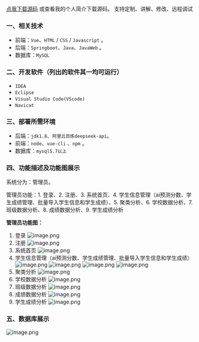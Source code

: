 [点我下载源码](https://www.oneprosol.com/detail/74a2350aa90a48e5bd1f321f877a124c)
或查看我的个人简介下载源码。
支持定制、讲解、修改、远程调试
### 一、相关技术
- 前端：`Vue`、`HTML` / `CSS` / `Javascript` 。
- 后端：`Springboot`、`Java`、`JavaWeb` 。
- 数据库：`MySQL`

### 二、开发软件（列出的软件其一均可运行）
- `IDEA`
- `Eclipse`
- `Visual Studio Code(VScode)`
- `Navicat`
### 三、部署所需环境

- 后端：`jdk1.8`、`阿里云百炼deepseek-api`。
- 前端：`node`、`vue-cli` 、`npm`  。
- 数据库：`mysql5.7以上`

### 四、功能描述及功能图展示
系统分为：管理员。

管理员功能：1. 登录、2. 注册、3. 系统首页、4. 学生信息管理（ai预测分数、学生成绩管理、批量导入学生信息和学生成绩）、5. 聚类分析、6. 学校数据分析、7. 班级数据分析、8. 成绩数据分析、9. 学生成绩分析

**管理员功能图：**

1. 登录
![image.png](https://pic.picprosol.com/user_upload/1ca4a16527164fbdbe5588f4023765f3/2025-06-21%2017:51:45_image.png)
2. 注册
![image.png](https://pic.picprosol.com/user_upload/1ca4a16527164fbdbe5588f4023765f3/2025-06-21%2017:51:51_image.png)
3. 系统首页
![image.png](https://pic.picprosol.com/user_upload/1ca4a16527164fbdbe5588f4023765f3/2025-06-21%2017:44:05_image.png)
4. 学生信息管理（ai预测分数、学生成绩管理、批量导入学生信息和学生成绩）
![image.png](https://pic.picprosol.com/user_upload/1ca4a16527164fbdbe5588f4023765f3/2025-06-21%2017:44:11_image.png)
![image.png](https://pic.picprosol.com/user_upload/1ca4a16527164fbdbe5588f4023765f3/2025-06-21%2017:45:43_image.png)
![image.png](https://pic.picprosol.com/user_upload/1ca4a16527164fbdbe5588f4023765f3/2025-06-21%2017:50:14_image.png)
![image.png](https://pic.picprosol.com/user_upload/1ca4a16527164fbdbe5588f4023765f3/2025-06-21%2017:50:25_image.png)
5. 聚类分析
![image.png](https://pic.picprosol.com/user_upload/1ca4a16527164fbdbe5588f4023765f3/2025-06-21%2017:43:49_image.png)
6. 学校数据分析
![image.png](https://pic.picprosol.com/user_upload/1ca4a16527164fbdbe5588f4023765f3/2025-06-21%2017:50:41_image.png)
7. 班级数据分析
![image.png](https://pic.picprosol.com/user_upload/1ca4a16527164fbdbe5588f4023765f3/2025-06-21%2017:50:47_image.png)
8. 成绩数据分析
![image.png](https://pic.picprosol.com/user_upload/1ca4a16527164fbdbe5588f4023765f3/2025-06-21%2017:50:53_image.png)
9. 学生成绩分析
![image.png](https://pic.picprosol.com/user_upload/1ca4a16527164fbdbe5588f4023765f3/2025-06-21%2017:51:06_image.png)

### 五、数据库展示
![image.png](https://pic.picprosol.com/user_upload/1ca4a16527164fbdbe5588f4023765f3/2025-06-21%2017:54:38_image.png)
